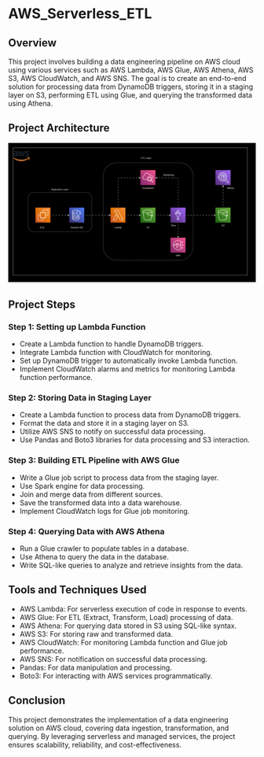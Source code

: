 # AWS_Serverless_ETL 

## Overview

This project involves building a data engineering pipeline on AWS cloud using various services such as AWS Lambda, AWS Glue, AWS Athena, AWS S3, AWS CloudWatch, and AWS SNS. The goal is to create an end-to-end solution for processing data from DynamoDB triggers, storing it in a staging layer on S3, performing ETL using Glue, and querying the transformed data using Athena.

## Project Architecture 

![Project Architecture Diagram](architecture_diagram.gif)


## Project Steps

### Step 1: Setting up Lambda Function

- Create a Lambda function to handle DynamoDB triggers.
- Integrate Lambda function with CloudWatch for monitoring.
- Set up DynamoDB trigger to automatically invoke Lambda function.
- Implement CloudWatch alarms and metrics for monitoring Lambda function performance.

### Step 2: Storing Data in Staging Layer

- Create a Lambda function to process data from DynamoDB triggers.
- Format the data and store it in a staging layer on S3.
- Utilize AWS SNS to notify on successful data processing.
- Use Pandas and Boto3 libraries for data processing and S3 interaction.

### Step 3: Building ETL Pipeline with AWS Glue

- Write a Glue job script to process data from the staging layer.
- Use Spark engine for data processing.
- Join and merge data from different sources.
- Save the transformed data into a data warehouse.
- Implement CloudWatch logs for Glue job monitoring.

### Step 4: Querying Data with AWS Athena

- Run a Glue crawler to populate tables in a database.
- Use Athena to query the data in the database.
- Write SQL-like queries to analyze and retrieve insights from the data.

## Tools and Techniques Used

- AWS Lambda: For serverless execution of code in response to events.
- AWS Glue: For ETL (Extract, Transform, Load) processing of data.
- AWS Athena: For querying data stored in S3 using SQL-like syntax.
- AWS S3: For storing raw and transformed data.
- AWS CloudWatch: For monitoring Lambda function and Glue job performance.
- AWS SNS: For notification on successful data processing.
- Pandas: For data manipulation and processing.
- Boto3: For interacting with AWS services programmatically.

## Conclusion

This project demonstrates the implementation of a data engineering solution on AWS cloud, covering data ingestion, transformation, and querying. By leveraging serverless and managed services, the project ensures scalability, reliability, and cost-effectiveness.



